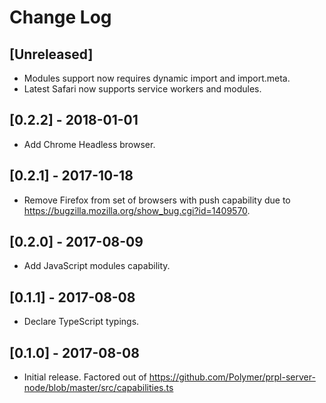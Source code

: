 # Change Log

## [Unreleased]
- Modules support now requires dynamic import and import.meta.
- Latest Safari now supports service workers and modules.

## [0.2.2] - 2018-01-01
- Add Chrome Headless browser.

## [0.2.1] - 2017-10-18
- Remove Firefox from set of browsers with push capability due to https://bugzilla.mozilla.org/show_bug.cgi?id=1409570.

## [0.2.0] - 2017-08-09
- Add JavaScript modules capability.

## [0.1.1] - 2017-08-08
- Declare TypeScript typings.

## [0.1.0] - 2017-08-08
- Initial release. Factored out of https://github.com/Polymer/prpl-server-node/blob/master/src/capabilities.ts
